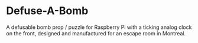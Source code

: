 # Defuse-A-Bomb
A defusable bomb prop / puzzle for Raspberry Pi with a ticking analog clock on the front, designed and manufactured for an escape room in Montreal.
